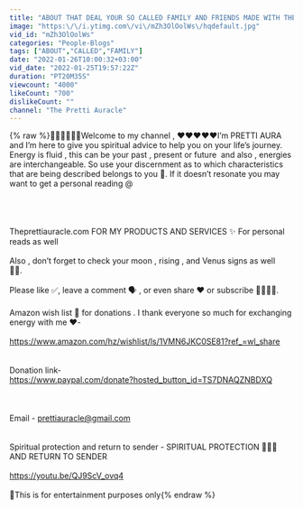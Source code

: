 ```yaml
---
title: "ABOUT THAT DEAL YOUR SO CALLED FAMILY AND FRIENDS MADE WITH THE DEVIL 👿 TO DESTROY YOU"
image: "https:\/\/i.ytimg.com\/vi\/mZh3OlOolWs\/hqdefault.jpg"
vid_id: "mZh3OlOolWs"
categories: "People-Blogs"
tags: ["ABOUT","CALLED","FAMILY"]
date: "2022-01-26T10:00:32+03:00"
vid_date: "2022-01-25T19:57:22Z"
duration: "PT20M35S"
viewcount: "4000"
likeCount: "700"
dislikeCount: ""
channel: "The Pretti Auracle"
---
```

{% raw %}🔮🔮🔮🔮🔮🔮Welcome to my channel , ❤️❤️❤️❤️❤️I’m PRETTI AURA and I’m here to give you spiritual advice to help you on your life’s journey. Energy is fluid , this can be your past , present or future  and also , energies are interchangeable. So use your discernment as to which characteristics that are being described belongs to you 🙂. If it doesn’t resonate you may want to get a personal reading @<br /><br /><br /><br /><br />Theprettiauracle.com  FOR MY PRODUCTS AND SERVICES ✨ For personal reads as well <br /><br />Also , don’t forget to check your moon , rising , and Venus signs as well 💪🏼.  <br /><br />Please like ✅, leave a comment 🗣 , or even share ❤️ or subscribe 🤜🏼🤛🏼.<br /><br />Amazon wish list 🙏 for donations . I thank everyone so much for exchanging energy with me ❤️- <br /><br /><a rel="nofollow" target="blank" href="https://www.amazon.com/hz/wishlist/ls/1VMN6JKC0SE81?ref_=wl_share">https://www.amazon.com/hz/wishlist/ls/1VMN6JKC0SE81?ref_=wl_share</a><br /><br /><br />Donation link-  <br />  <a rel="nofollow" target="blank" href="https://www.paypal.com/donate?hosted_button_id=TS7DNAQZNBDXQ">https://www.paypal.com/donate?hosted_button_id=TS7DNAQZNBDXQ</a><br /><br />  <br /><br />Email - prettiauracle@gmail.com<br /><br /><br />Spiritual protection and return to sender - SPIRITUAL PROTECTION 🙅🏽‍♀️ AND RETURN TO SENDER<br /><br /><a rel="nofollow" target="blank" href="https://youtu.be/QJ9ScV_ovq4">https://youtu.be/QJ9ScV_ovq4</a><br /><br />🚧This is for entertainment purposes only{% endraw %}
